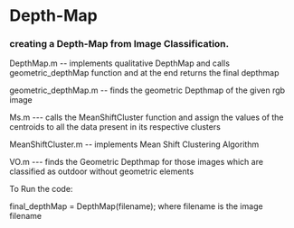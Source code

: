 #                    Depth-Map

### creating a Depth-Map from Image Classification.

DepthMap.m -- implements qualitative DepthMap and calls geometric_depthMap function and at the end returns the final depthmap

geometric_depthMap.m  -- finds the geometric Depthmap of the given rgb image

Ms.m --- calls the MeanShiftCluster function and assign the values of the centroids to all the data present in its respective clusters

MeanShiftCluster.m -- implements Mean Shift Clustering Algorithm

VO.m  --- finds the Geometric Depthmap for those images which are classified as outdoor without geometric elements




To Run the code:

final_depthMap = DepthMap(filename);  where filename is the image filename
